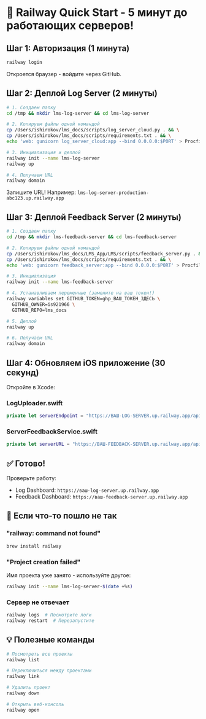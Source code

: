 # 🚂 Railway Quick Start - 5 минут до работающих серверов!

## Шаг 1: Авторизация (1 минута)

```bash
railway login
```
Откроется браузер - войдите через GitHub.

## Шаг 2: Деплой Log Server (2 минуты)

```bash
# 1. Создаем папку
cd /tmp && mkdir lms-log-server && cd lms-log-server

# 2. Копируем файлы одной командой
cp /Users/ishirokov/lms_docs/scripts/log_server_cloud.py . && \
cp /Users/ishirokov/lms_docs/scripts/requirements.txt . && \
echo 'web: gunicorn log_server_cloud:app --bind 0.0.0.0:$PORT' > Procfile

# 3. Инициализация и деплой
railway init --name lms-log-server
railway up

# 4. Получаем URL
railway domain
```

Запишите URL! Например: `lms-log-server-production-abc123.up.railway.app`

## Шаг 3: Деплой Feedback Server (2 минуты)

```bash
# 1. Создаем папку
cd /tmp && mkdir lms-feedback-server && cd lms-feedback-server

# 2. Копируем файлы одной командой
cp /Users/ishirokov/lms_docs/LMS_App/LMS/scripts/feedback_server.py . && \
cp /Users/ishirokov/lms_docs/scripts/requirements.txt . && \
echo 'web: gunicorn feedback_server:app --bind 0.0.0.0:$PORT' > Procfile

# 3. Инициализация
railway init --name lms-feedback-server

# 4. Устанавливаем переменные (замените на ваш токен!)
railway variables set GITHUB_TOKEN=ghp_ВАШ_ТОКЕН_ЗДЕСЬ \
  GITHUB_OWNER=is921966 \
  GITHUB_REPO=lms_docs

# 5. Деплой
railway up

# 6. Получаем URL
railway domain
```

## Шаг 4: Обновляем iOS приложение (30 секунд)

Откройте в Xcode:

### LogUploader.swift
```swift
private let serverEndpoint = "https://ВАШ-LOG-SERVER.up.railway.app/api/logs"
```

### ServerFeedbackService.swift
```swift
private let serverURL = "https://ВАШ-FEEDBACK-SERVER.up.railway.app/api/v1/feedback"
```

## ✅ Готово!

Проверьте работу:
- Log Dashboard: `https://ваш-log-server.up.railway.app`
- Feedback Dashboard: `https://ваш-feedback-server.up.railway.app`

## 🚨 Если что-то пошло не так

### "railway: command not found"
```bash
brew install railway
```

### "Project creation failed"
Имя проекта уже занято - используйте другое:
```bash
railway init --name lms-log-server-$(date +%s)
```

### Сервер не отвечает
```bash
railway logs  # Посмотрите логи
railway restart  # Перезапустите
```

## 💡 Полезные команды

```bash
# Посмотреть все проекты
railway list

# Переключиться между проектами
railway link

# Удалить проект
railway down

# Открыть веб-консоль
railway open
``` 